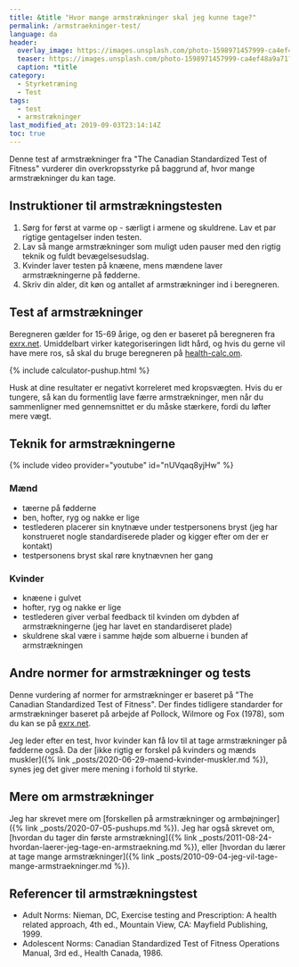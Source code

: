 ```yaml
---
title: &title "Hvor mange armstrækninger skal jeg kunne tage?"
permalink: /armstraekninger-test/
language: da
header:
  overlay_image: https://images.unsplash.com/photo-1598971457999-ca4ef48a9a71?ixlib=rb-1.2.1&ixid=eyJhcHBfaWQiOjEyMDd9&auto=format&fit=crop&w=1950&q=80
  teaser: https://images.unsplash.com/photo-1598971457999-ca4ef48a9a71?ixlib=rb-1.2.1&ixid=eyJhcHBfaWQiOjEyMDd9&auto=format&fit=crop&w=400&q=80
  caption: *title
category:
  - Styrketræning
  - Test
tags:
  - test
  - armstrækninger
last_modified_at: 2019-09-03T23:14:14Z
toc: true
---
```


Denne test af armstrækninger fra "The Canadian Standardized Test of Fitness" vurderer din overkropsstyrke på baggrund af, hvor mange armstrækninger du kan tage.

## Instruktioner til armstrækningstesten

1. Sørg for først at varme op - særligt i armene og skuldrene. Lav et par rigtige gentagelser inden testen.
2. Lav så mange armstrækninger som muligt uden pauser med den rigtig teknik og fuldt bevægelsesudslag.
3. Kvinder laver testen på knæene, mens mændene laver armstrækningerne på fødderne.
4. Skriv din alder, dit køn og antallet af armstrækninger ind i beregneren.

## Test af armstrækninger

Beregneren gælder for 15-69 årige, og den er baseret på beregneren fra [exrx.net](https://exrx.net/Calculators/PushUps). Umiddelbart virker kategoriseringen lidt hård, og hvis du gerne vil have mere ros, så skal du bruge beregneren på [health-calc.om](http://health-calc.com/exercise/push-up-test).

{% include calculator-pushup.html %}

Husk at dine resultater er negativt korreleret med kropsvægten. Hvis du er tungere, så kan du formentlig lave færre armstrækninger, men når du sammenligner med gennemsnittet er du måske stærkere, fordi du løfter mere vægt.

## Teknik for armstrækningerne

{% include video provider="youtube" id="nUVqaq8yjHw" %}

### Mænd

- tæerne på fødderne
- ben, hofter, ryg og nakke er lige
- testlederen placerer sin knytnæve under testpersonens bryst (jeg har konstrueret nogle standardiserede plader og kigger efter om der er kontakt)
- testpersonens bryst skal røre knytnævnen her gang

### Kvinder

- knæene i gulvet
- hofter, ryg og nakke er lige
- testlederen giver verbal feedback til kvinden om dybden af armstrækningerne (jeg har lavet en standardiseret plade)
- skuldrene skal være i samme højde som albuerne i bunden af armstrækningen

## Andre normer for armstrækninger og tests

Denne vurdering af normer for armstrækninger er baseret på "The Canadian Standardized Test of Fitness". Der findes tidligere standarder for armstrækninger baseret på arbejde af Pollock, Wilmore og Fox (1978), som du kan se på [exrx.net](https://exrx.net/Calculators/PushUps3).

Jeg leder efter en test, hvor kvinder kan få lov til at tage armstrækninger på fødderne også. Da der [ikke rigtig er forskel på kvinders og mænds muskler]({% link _posts/2020-06-29-maend-kvinder-muskler.md %}), synes jeg det giver mere mening i forhold til styrke.

## Mere om armstrækninger

Jeg har skrevet mere om [forskellen på armstrækninger og armbøjninger]({% link _posts/2020-07-05-pushups.md %}). Jeg har også skrevet om, [hvordan du tager din første armstrækning]({% link _posts/2011-08-24-hvordan-laerer-jeg-tage-en-armstraekning.md %}), eller [hvordan du lærer at tage mange armstrækninger]({% link _posts/2010-09-04-jeg-vil-tage-mange-armstraekninger.md %}).

## Referencer til armstrækningstest

- Adult Norms: Nieman, DC, Exercise testing and Prescription: A health related approach, 4th ed., Mountain View, CA: Mayfield Publishing, 1999.
- Adolescent Norms: Canadian Standardized Test of Fitness Operations Manual, 3rd ed., Health Canada, 1986.
